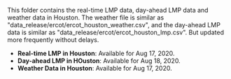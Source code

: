 This folder contains the real-time LMP data, day-ahead LMP data and weather data in Houston. The weather file is similar as "data_release/ercot/ercot_houston_weather.csv", and the day-ahead LMP data is similar as "data_release/ercot/ercot_houston_lmp.csv". But updated more frequently without delays.

- **Real-time LMP in Houston**: Available for Aug 17, 2020.
- **Day-ahead LMP in HOuston**: Available for Aug 18, 2020.
- **Weather Data in Houston**: Available for Aug 17, 2020.